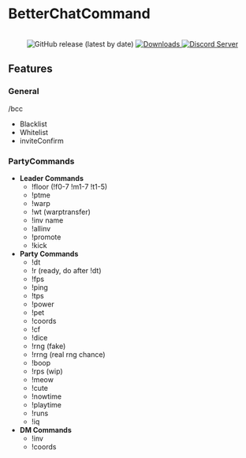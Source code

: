 # BetterChatCommand
<p align="center">
    </br>
    <img src="https://img.shields.io/github/v/release/TadanoMoyasi/BetterChatCommand?style=for-the-badge" alt="GitHub release (latest by date)">
    <a href="https://github.com/TadanoMoyasi/BetterChatCommand/releases/latest">
        <img src="https://img.shields.io/github/downloads/TadanoMoyasi/BetterChatCommand/total?style=for-the-badge" alt="Downloads">
    </a>
    <a href="https://discord.gg/TZB4X9h8wq">
        <img src="https://img.shields.io/discord/1211051268814934066?style=for-the-badge&logo=discord&logoColor=white&label=Discord&color=7289d7" alt="Discord Server">
    </a>
</p>

## Features

### General
/bcc
  - Blacklist
  - Whitelist
  - inviteConfirm

### PartyCommands

- **Leader Commands**
  - !floor (!f0-7 !m1-7 !t1-5)
  - !ptme
  - !warp
  - !wt (warptransfer)
  - !inv name
  - !allinv
  - !promote
  - !kick
- **Party Commands**
  - !dt
  - !r (ready, do after !dt)
  - !fps
  - !ping
  - !tps
  - !power
  - !pet
  - !coords
  - !cf
  - !dice
  - !rng  (fake)
  - !rrng (real rng chance)
  - !boop
  - !rps (wip)
  - !meow
  - !cute
  - !nowtime
  - !playtime
  - !runs
  - !iq
- **DM Commands**
  - !inv
  - !coords